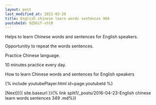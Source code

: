 ```yaml
---
layout: post
last_modified_at: 2021-03-29
title: English chinese learn words sentences 904 
youtubeId: 9ZDGiT-vtC0
---
```

 
 
Helps to learn Chinese words and sentences for English speakers.

Opportunitiy to repeat the words sentences. 

Practice Chinese language. 
 
10 minutes practice every day. 
 
How to learn Chinese words and sentences for English speakers 
 
{% include youtubePlayer.html id=page.youtubeId %}
 
 
[Next]({{ site.baseurl }}{% link  split1/_posts/2016-04-23-English chinese learn words sentences 349 .md%})
 
